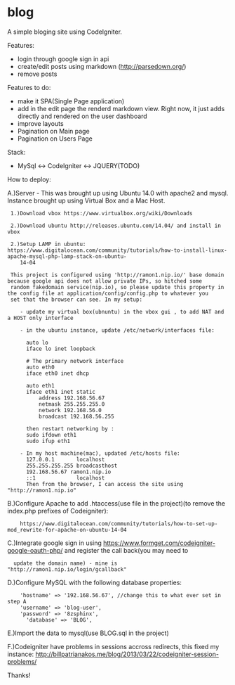 # blog
A simple bloging site using CodeIgniter.

Features:
  - login through google sign in api
  - create/edit posts using markdown (http://parsedown.org/)
  - remove posts
 
Features to do:
  - make it SPA(Single Page application)
  - add in the edit page the renderd markdown view. Right now, it just adds directly and rendered on the user dashboard
  - improve layouts
  - Pagination on Main page
  - Pagination on Users Page
  
  
Stack: 
  - MySql <-> CodeIgniter <-> JQUERY(TODO)
  
How to deploy: 

  A.)Server - This was brought up using Ubuntu 14.0 with apache2 and mysql. Instance brought up using Virtual Box and a Mac Host.
  
     1.)Download vbox https://www.virtualbox.org/wiki/Downloads
     
     2.)Download ubuntu http://releases.ubuntu.com/14.04/ and install in vbox
     
     2.)Setup LAMP in ubuntu: https://www.digitalocean.com/community/tutorials/how-to-install-linux-apache-mysql-php-lamp-stack-on-ubuntu-
        14-04
        
     This project is configured using 'http://ramon1.nip.io/' base domain because google api does not allow private IPs, so hitched some 
     random fakedomain service(nip.io), so please update this property in the config file at application/config/config.php to whatever you 
     set that the browser can see. In my setup:
     
        - update my virtual box(ubnuntu) in the vbox gui , to add NAT and a HOST only interface
	
        - in the ubuntu instance, update /etc/network/interfaces file:
        
          auto lo
          iface lo inet loopback

          # The primary network interface
          auto eth0
          iface eth0 inet dhcp

          auto eth1
          iface eth1 inet static
              address 192.168.56.67
              netmask 255.255.255.0
              network 192.168.56.0
              broadcast 192.168.56.255
              
          then restart networking by : 
          sudo ifdown eth1
          sudo ifup eth1
          
        - In my host machine(mac), updated /etc/hosts file:
          127.0.0.1       localhost
          255.255.255.255 broadcasthost
          192.168.56.67 ramon1.nip.io
          ::1             localhost
          Then from the browser, I can access the site using "http://ramon1.nip.io"
          
  B.)Configure Apache to add .htaccess(use file in the project)(to remove the index.php prefixes of Codeigniter): 
  
        https://www.digitalocean.com/community/tutorials/how-to-set-up-mod_rewrite-for-apache-on-ubuntu-14-04
        
  C.)Integrate google sign in using https://www.formget.com/codeigniter-google-oauth-php/ and register the call back(you may need to 
  
      update the domain name) - mine is "http://ramon1.nip.io/login/gcallback"
      
  D.)Configure MySQL with the following database properties:
  
        'hostname' => '192.168.56.67', //change this to what ever set in step A
  	    'username' => 'blog-user',
      	'password' => '8zsphinx',
	      'database' => 'BLOG',
	      
  E.)Import the data to mysql(use BLOG.sql in the project)
    
    
  F.)Codeigniter have problems in sessions accross redirects, this fixed my instance:
        http://billpatrianakos.me/blog/2013/03/22/codeigniter-session-problems/
   
 Thanks!

  
    
